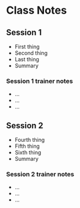 # Class Notes

## Session 1
- First thing
- Second thing
- Last thing
- Summary

<div class="trainer-eyes-only">
<h3>Session 1 trainer notes</h3>
<ul>
<li>...</li>
<li>...</li>
<li>...</li>
</ul>
</div>

## Session 2
- Fourth thing
- Fifth thing
- Sixth thing
- Summary

<div class="trainer-eyes-only">
<h3>Session 2 trainer notes</h3>
<ul>
<li>...</li>
<li>...</li>
<li>...</li>
</ul>
</div>
